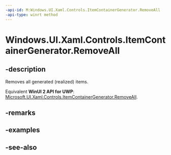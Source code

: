 ```yaml
---
-api-id: M:Windows.UI.Xaml.Controls.ItemContainerGenerator.RemoveAll
-api-type: winrt method
---
```


<!-- Method syntax
public void RemoveAll()
-->

# Windows.UI.Xaml.Controls.ItemContainerGenerator.RemoveAll

## -description
Removes all generated (realized) items.

Equivalent **WinUI 2 API for UWP**: [Microsoft.UI.Xaml.Controls.ItemContainerGenerator.RemoveAll](/windows/winui/api/microsoft.ui.xaml.controls.itemcontainergenerator.removeall).

## -remarks

## -examples

## -see-also
